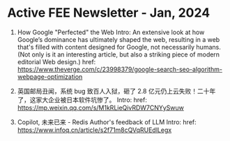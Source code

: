 # Active FEE Newsletter - Jan, 2024

1. How Google "Perfected" the Web
    Intro: An extensive look at how Google’s dominance has ultimately shaped the web, resulting in a web that's filled with content designed for Google, not necessarily humans. (Not only is it an interesting article, but also a striking piece of modern editorial Web design.)
    href: https://www.theverge.com/c/23998379/google-search-seo-algorithm-webpage-optimization

2. 英国邮局丑闻，系统 bug 致百人入狱，砸了 2.8 亿元仍上云失败！二十年了，这家大企业被日本软件坑惨了。
    Intro:
    href: https://mp.weixin.qq.com/s/M1kRLieQivRDW7CNYySwuw

3. Copilot, 未来已来 - Redis Author's feedback of LLM
    Intro:
    href: https://www.infoq.cn/article/s2f71m8cQVqRUEdlLegx
